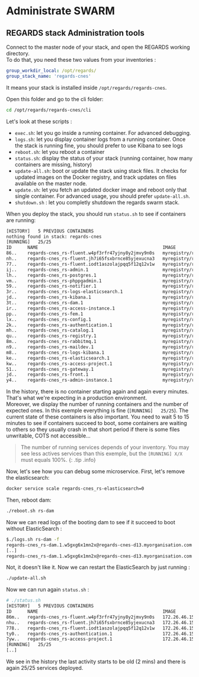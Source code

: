 # Administrate SWARM

## REGARDS stack Administration tools

Connect to the master node of your stack, and open the REGARDS working directory.  
To do that, you need these two values from your inventories :

```yaml
group_workdir_local: /opt/regards/
group_stack_name: 'regards-cnes'
```

It means your stack is installed inside `/opt/regards/regards-cnes`.

Open this folder and go to the cli folder:

```bash
cd /opt/regards/regards-cnes/cli
```

Let's look at these scripts :

- `exec.sh`: let you go inside a running container. For advanced debugging.
- `logs.sh`: let you display container logs from a running container. Once the stack is running fine, you should prefer to use Kibana to see logs
- `reboot.sh`: let you reboot a container
- `status.sh`: display the status of your stack (running container, how many containers are missing, history)
- `update-all.sh`: boot or update the stack using stack files. It checks for updated images on the Docker registry, and track updates on files available on the master node.
- `update.sh`: let you fetch an updated docker image and reboot only that single container. For advanced usage, you should prefer `update-all.sh`.
- `shutdown.sh` : let you completly shutdown the regards swarm stack.

When you deploy the stack, you should run `status.sh` to see if containers are running:

```bash
[HISTORY]	5 PREVIOUS CONTAINERS
nothing found in stack: regards-cnes
[RUNNING]	25/25
ID      NAME                                               IMAGE                                            NODE                                 [..]  CURRENT STATE      [..]
86..    regards-cnes_rs-fluent.w4pf3rfr47yjny8y2jmvy9n0s   myregistry/regards-fluent:latest              regards-cnes-d12.myorganisation.com      Running 23 hours ago
nh..    regards-cnes_rs-fluent.jh7i65fsxbrnce85yjexucna3   myregistry/regards-fluent:latest              regards-cnes-d13.myorganisation.com      Running 23 hours ago
77..    regards-cnes_rs-fluent.iodt1aszolajpqq5f12q12v1w   myregistry/regards-fluent:latest              regards-cnes-d11.myorganisation.com      Running 23 hours ago
ij..    regards-cnes_rs-admin.1                            myregistry/rs-administration:V1.1.0           regards-cnes-d11.myorganisation.com      Running 23 hours ago
lh..    regards-cnes_rs-postgres.1                         myregistry/regards-database:latest            regards-cnes-d12.myorganisation.com      Running 23 hours ago
vm..    regards-cnes_rs-phppgadmin.1                       myregistry/regards-phpmyadmin:latest          regards-cnes-d12.myorganisation.com      Running 23 hours ago
59..    regards-cnes_rs-notifier.1                         myregistry/rs-notifier:V1.1.0                 regards-cnes-d11.myorganisation.com      Running 23 hours ago
3r..    regards-cnes_rs-logs-elasticsearch.1               myregistry/regards-elasticsearch:latest       regards-cnes-d13.myorganisation.com      Running 23 hours ago
jd..    regards-cnes_rs-kibana.1                           myregistry/regards-kibana:latest              regards-cnes-d13.myorganisation.com      Running 23 hours ago
3t..    regards-cnes_rs-dam.1                              myregistry/rs-dam:V1.1.0                      regards-cnes-d12.myorganisation.com      Running 23 hours ago
ir..    regards-cnes_rs-access-instance.1                  myregistry/rs-access-instance:V1.1.0          regards-cnes-d11.myorganisation.com      Running 23 hours ago
pp..    regards-cnes_rs-fem.1                              myregistry/rs-fem:V1.1.0                      regards-cnes-d12.myorganisation.com      Running 23 hours ago
lx..    regards-cnes_rs-config.1                           myregistry/rs-config:V1.1.0                   regards-cnes-d11.myorganisation.com      Running 23 hours ago
2k..    regards-cnes_rs-authentication.1                   myregistry/rs-authentication:V1.1.0           regards-cnes-d13.myorganisation.com      Running 23 hours ago
mh..    regards-cnes_rs-catalog.1                          myregistry/rs-catalog:V1.1.0                  regards-cnes-d12.myorganisation.com      Running 23 hours ago
qu..    regards-cnes_rs-registry.1                         myregistry/rs-registry:V1.1.0                 regards-cnes-d13.myorganisation.com      Running 23 hours ago
8m..    regards-cnes_rs-rabbitmq.1                         myregistry/regards-messaging:latest           regards-cnes-d12.myorganisation.com      Running 23 hours ago
n9..    regards-cnes_rs-maildev.1                          myregistry/regards-maildev:latest             regards-cnes-d13.myorganisation.com      Running 23 hours ago
m8..    regards-cnes_rs-logs-kibana.1                      myregistry/regards-kibana:latest              regards-cnes-d12.myorganisation.com      Running 23 hours ago
ke..    regards-cnes_rs-elasticsearch.1                    myregistry/regards-elasticsearch:latest       regards-cnes-d13.myorganisation.com      Running 23 hours ago
kw..    regards-cnes_rs-access-project.1                   myregistry/rs-access-project:V1.1.0           regards-cnes-d13.myorganisation.com      Running 23 hours ago
51..    regards-cnes_rs-gateway.1                          myregistry/rs-gateway:V1.1.0                  regards-cnes-d13.myorganisation.com      Running 23 hours ago
jd..    regards-cnes_rs-front.1                            myregistry/rs-front:V1.1.0                    regards-cnes-d13.myorganisation.com      Running 23 hours ago
y4..    regards-cnes_rs-admin-instance.1                   myregistry/rs-administration-instance:V1.1.0  regards-cnes-d13.myorganisation.com      Running 23 hours ago
```

In the history, there is no container starting again and again every minutes. That's what we're expecting in a production environment.  
Moreover, we display the number of running containers and the number of expected ones. In this exemple everything is fine (`[RUNNING]	25/25`).
The current state of these containers is also important. You need to wait 5 to 15 minutes to see if containers succeed to boot, some containers are waiting to others so they usually crash in that short period if there is some files unwritable, COTS not accessible...

> The number of running services depends of your inventory. You may see less actives services than this exemple, but the `[RUNNING]	X/X` must equals 100%.
{: .tip .info}

Now, let's see how you can debug some microservice.
First, let's remove the elasticsearch:

```bash
docker service scale regards-cnes_rs-elasticsearch=0
```

Then, reboot dam:

```bash
./reboot.sh rs-dam
```

Now we can read logs of the booting dam to see if it succeed to boot without ElasticSearch :

```bash
$./logs.sh rs-dam -f
regards-cnes_rs-dam.1.w5gxg6x1mn2x@regards-cnes-d13.myorganisation.com    | 2020-05-12 10:49:54,315 [rs-dam] [main            ] ERROR o.s.boot.SpringApplication []    - Application run failed
[..]
regards-cnes_rs-dam.1.w5gxg6x1mn2x@regards-cnes-d13.myorganisation.com    | Caused by: java.net.UnknownHostException: rs-elasticsearch: Try again
```

Not, it doesn't like it. Now we can restart the ElasticSearch by just running :

```bash
./update-all.sh
```

Now we can run again `status.sh` :

```bash
# ./status.sh 
[HISTORY]	5 PREVIOUS CONTAINERS
ID      NAME                                               IMAGE                                                                     NODE                                  DESIRED STATE CURRENT STATE [..]
86m..   regards-cnes_rs-fluent.w4pf3rfr47yjny8y2jmvy9n0s   172.26.46.158/regards-fluent:latest@sha256:4e733e[...]                    regards-cnes-d12.myorganisation.com   Shutdown      Shutdown 2 minutes ago
nhu..   regards-cnes_rs-fluent.jh7i65fsxbrnce85yjexucna3   172.26.46.158/regards-fluent:latest@sha256:4e733e[...]                    regards-cnes-d13.myorganisation.com   Shutdown      Shutdown 2 minutes ago
778..   regards-cnes_rs-fluent.iodt1aszolajpqq5f12q12v1w   172.26.46.158/regards-fluent:latest@sha256:4e733e[...]                    regards-cnes-d11.myorganisation.com   Shutdown      Shutdown 2 minutes ago
ty0..   regards-cnes_rs-authentication.1                   172.26.46.158/rs-authentication:fast-release-V1.1.0@sha256:875ca2aa[..]   regards-cnes-d13.myorganisation.com   Shutdown      Shutdown 3 minute ago
7yw..   regards-cnes_rs-access-project.1                   172.26.46.158/rs-access-project:fast-release-V1.1.0@sha256:17a0d7e9[..]   regards-cnes-d13.myorganisation.com   Shutdown      Shutdown 3 minute ago
[RUNNING]	25/25
[..]
```

We see in the history the last activity starts to be old (2 mins) and there is again 25/25 services deployed.
